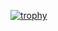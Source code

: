 
<!---
tarun02jain/tarun02jain is a ✨ special ✨ repository because its `README.md` (this file) appears on your GitHub profile.
You can click the Preview link to take a look at your changes.
--->
[![trophy](https://github-profile-trophy.vercel.app/tarun02jain=ryo-ma&theme=onedark)](https://github.com/ryo-ma/github-profile-trophy)
